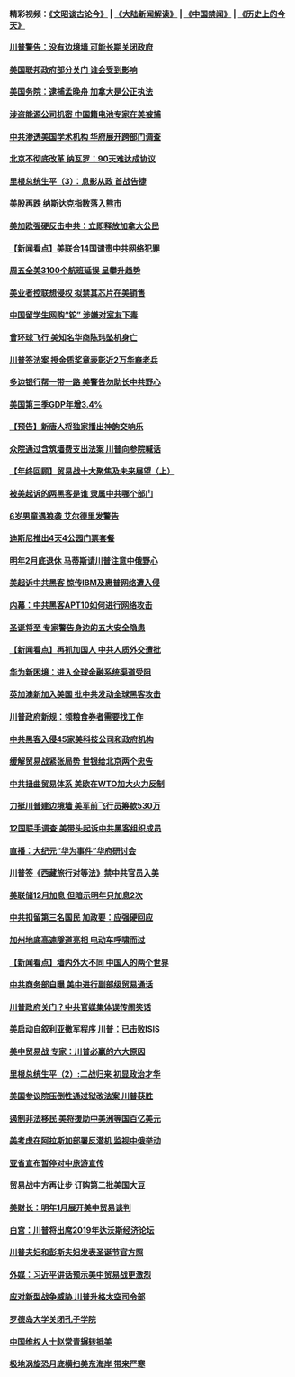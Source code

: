 #### 精彩视频：[《文昭谈古论今》](https://github.com/gfw-breaker/wenzhao/blob/master/README.md?t=12221531) | [《大陆新闻解读》](https://github.com/gfw-breaker/ntdtv-comedy/blob/master/README.md?t=12221531) | [《中国禁闻》](https://github.com/gfw-breaker/ntdtv-news/blob/master/README.md?t=12221531) | [《历史上的今天》](https://github.com/gfw-breaker/today-in-history/blob/master/README.md?t=12221531) 

#### [川普警告：没有边境墙 可能长期关闭政府](../pages/nsc412/n10926277.md?t=12221531) 

#### [美国联邦政府部分关门 谁会受到影响](../pages/nsc412/n10925776.md?t=12221531) 

#### [美国务院：逮捕孟晚舟 加拿大是公正执法](../pages/nsc412/n10926118.md?t=12221531) 

#### [涉盗能源公司机密 中国籍电池专家在美被捕](../pages/nsc412/n10925941.md?t=12221531) 

#### [中共渗透美国学术机构 华府展开跨部门调查](../pages/nsc412/n10925859.md?t=12221531) 

#### [北京不彻底改革 纳瓦罗：90天难达成协议](../pages/nsc412/n10925767.md?t=12221531) 

#### [里根总统生平（3）：息影从政 首战告捷](../pages/nsc412/n10925669.md?t=12221531) 

#### [美股再跌 纳斯达克指数落入熊市](../pages/nsc412/n10925769.md?t=12221531) 

#### [美加欧强硬反击中共：立即释放加拿大公民](../pages/nsc412/n10925745.md?t=12221531) 

#### [【新闻看点】美联合14国谴责中共网络犯罪](../pages/nsc412/n10925163.md?t=12221531) 

#### [周五全美3100个航班延误 呈攀升趋势](../pages/nsc412/n10925657.md?t=12221531) 

#### [美业者控联想侵权 拟禁其芯片在美销售](../pages/nsc412/n10925688.md?t=12221531) 

#### [中国留学生网购“铊” 涉嫌对室友下毒](../pages/nsc412/n10925514.md?t=12221531) 

#### [曾环球飞行 美知名华商陈玮坠机身亡](../pages/nsc412/n10925460.md?t=12221531) 

#### [川普签法案 授金质奖章表彰近2万华裔老兵](../pages/nsc412/n10924942.md?t=12221531) 

#### [多边银行帮一带一路 美警告勿助长中共野心](../pages/nsc412/n10925309.md?t=12221531) 

#### [美国第三季GDP年增3.4%](../pages/nsc412/n10925088.md?t=12221531) 

#### [【预告】新唐人将独家播出神韵交响乐](../pages/nsc412/n10912037.md?t=12221531) 

#### [众院通过含筑墙费支出法案 川普向参院喊话](../pages/nsc412/n10925061.md?t=12221531) 

#### [【年终回顾】贸易战十大聚焦及未来展望（上）](../pages/nsc412/n10918329.md?t=12221531) 

#### [被美起诉的两黑客是谁 隶属中共哪个部门](../pages/nsc412/n10923895.md?t=12221531) 

#### [6岁男童遇狼袭 艾尔德里发警告](../pages/nsc412/n10923890.md?t=12221531) 

#### [迪斯尼推出4天4公园门票套餐](../pages/nsc412/n10923825.md?t=12221531) 

#### [明年2月底退休 马蒂斯请川普注意中俄野心](../pages/nsc412/n10923696.md?t=12221531) 

#### [美起诉中共黑客 惊传IBM及惠普网络遭入侵](../pages/nsc412/n10923571.md?t=12221531) 

#### [内幕：中共黑客APT10如何进行网络攻击](../pages/nsc412/n10923423.md?t=12221531) 

#### [圣诞将至 专家警告身边的五大安全隐患](../pages/nsc412/n10923394.md?t=12221531) 

#### [【新闻看点】再抓加国人 中共人质外交遭批](../pages/nsc412/n10922846.md?t=12221531) 

#### [华为新困境：进入全球金融系统渠道受阻](../pages/nsc412/n10923369.md?t=12221531) 

#### [英加澳新加入美国 批中共发动全球黑客攻击](../pages/nsc412/n10923357.md?t=12221531) 

#### [川普政府新规：领粮食券者需要找工作](../pages/nsc412/n10923162.md?t=12221531) 

#### [中共黑客入侵45家美科技公司和政府机构](../pages/nsc412/n10923136.md?t=12221531) 

#### [缓解贸易战紧张局势 世银给北京两个忠告](../pages/nsc412/n10923048.md?t=12221531) 

#### [中共扭曲贸易体系 美欧在WTO加大火力反制](../pages/nsc412/n10922906.md?t=12221531) 

#### [力挺川普建边境墙 美军前飞行员筹款530万](../pages/nsc412/n10922736.md?t=12221531) 

#### [12国联手调查 美带头起诉中共黑客组织成员](../pages/nsc412/n10922820.md?t=12221531) 

#### [直播：大纪元“华为事件”华府研讨会](../pages/nsc412/n10921256.md?t=12221531) 

#### [川普签《西藏旅行对等法》禁中共官员入美](../pages/nsc412/n10921242.md?t=12221531) 

#### [美联储12月加息 但暗示明年只加息2次](../pages/nsc412/n10920893.md?t=12221531) 

#### [中共扣留第三名国民 加政要：应强硬回应](../pages/nsc412/n10920887.md?t=12221531) 

#### [加州地底高速隧道亮相 电动车呼啸而过](../pages/nsc412/n10920767.md?t=12221531) 

#### [【新闻看点】墙内外大不同 中国人的两个世界](../pages/nsc412/n10920712.md?t=12221531) 

#### [中共商务部自曝 美中进行副部级贸易通话](../pages/nsc412/n10920635.md?t=12221531) 

#### [川普政府关门？中共官媒集体误传闹笑话](../pages/nsc412/n10920340.md?t=12221531) 

#### [美启动自叙利亚撤军程序 川普：已击败ISIS](../pages/nsc412/n10920579.md?t=12221531) 

#### [美中贸易战 专家：川普必赢的六大原因](../pages/nsc412/n10920421.md?t=12221531) 

#### [里根总统生平（2）:二战归来 初显政治才华](../pages/nsc412/n10919484.md?t=12221531) 

#### [美国参议院压倒性通过狱改法案 川普获胜](../pages/nsc412/n10919122.md?t=12221531) 

#### [遏制非法移民 美将援助中美洲等国百亿美元](../pages/nsc412/n10919532.md?t=12221531) 

#### [美考虑在阿拉斯加部署反潜机 监视中俄举动](../pages/nsc412/n10919530.md?t=12221531) 

#### [亚省宣布暂停对中旅游宣传](../pages/nsc412/n10924180.md?t=12221531) 

#### [贸易战中方再让步 订购第二批美国大豆](../pages/nsc412/n10919154.md?t=12221531) 

#### [美财长：明年1月展开美中贸易谈判](../pages/nsc412/n10918842.md?t=12221531) 

#### [白宫：川普将出席2019年达沃斯经济论坛](../pages/nsc412/n10918624.md?t=12221531) 

#### [川普夫妇和彭斯夫妇发表圣诞节官方照](../pages/nsc412/n10918717.md?t=12221531) 

#### [外媒：习近平讲话预示美中贸易战更激烈](../pages/nsc412/n10918487.md?t=12221531) 

#### [应对新型战争威胁 川普升格太空司令部](../pages/nsc412/n10918501.md?t=12221531) 

#### [罗德岛大学关闭孔子学院](../pages/nsc412/n10918386.md?t=12221531) 

#### [中国维权人士赵常青辗转抵美](../pages/nsc412/n10918437.md?t=12221531) 

#### [极地涡旋恐月底横扫美东海岸 带来严寒](../pages/nsc412/n10918366.md?t=12221531) 

